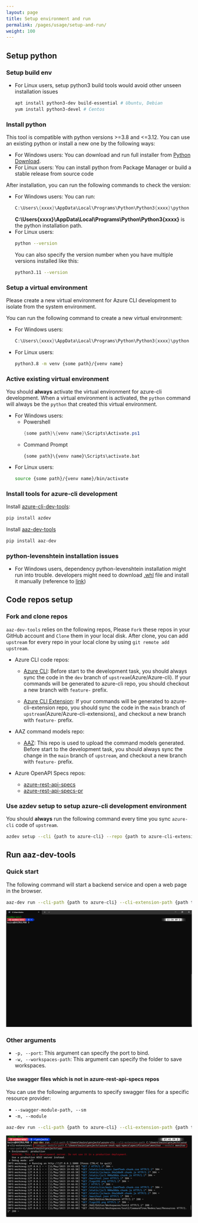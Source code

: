 ```yaml
---
layout: page
title: Setup environment and run
permalink: /pages/usage/setup-and-run/
weight: 100
---
```


## Setup python

### Setup build env

- For Linux users, setup python3 build tools would avoid other unseen installation issues
    ```bash
    apt install python3-dev build-essential # Ubuntu, Debian 
    yum install python3-devel # Centos
    ```

### Install python

This tool is compatible with python versions >=3.8 and <=3.12. You can use an existing python or install a new one by the following ways:

- For Windows users: You can download and run full installer from [Python Download](https://www.python.org/downloads/).
- For Linux users: You can install python from Package Manager or build a stable release from source code

After installation, you can run the following commands to check the version:
- For Windows users:
    You can run:
    ```PowerShell
    C:\Users\{xxxx}\AppData\Local\Programs\Python\Python3{xxxx}\python --version
    ```
    __C:\Users\{xxxx}\AppData\Local\Programs\Python\Python3{xxxx}__ is the python installation path.
- For Linux users:
    ```bash
    python --version
    ```
    You can also specify the version number when you have multiple versions installed like this:
    ```bash
    python3.11 --version
    ```

### Setup a virtual environment

Please create a new virtual environment for Azure CLI development to isolate from the system environment.

You can run the following command to create a new virtual environment:

- For Windows users:
    ```PowerShell
    C:\Users\{xxxx}\AppData\Local\Programs\Python\Python3{xxxx}\python -m venv {some path}\{venv name}
    ```
- For Linux users:
    ```bash
    python3.8 -m venv {some path}/{venv name}
    ```

### Active existing virtual environment

You should __always__ activate the virtual environment for azure-cli development. When a virtual environment is activated, the `python` command will always be the `python` that created this virtual environment.

- For Windows users:
    - Powershell
        ```powershell
        {some path}\{venv name}\Scripts\Activate.ps1
        ```
    - Command Prompt
        ```Command Prompt
        {some path}\{venv name}\Scripts\activate.bat
        ```
- For Linux users:
    ```bash
    source {some path}/{venv name}/bin/activate
    ```

### Install tools for azure-cli development

Install [azure-cli-dev-tools](https://github.com/Azure/azure-cli-dev-tools):

```bash
pip install azdev
```

Install [aaz-dev-tools](https://github.com/Azure/aaz-dev-tools)

```bash
pip install aaz-dev
```

### python-levenshtein installation issues

- For Windows users, dependency python-levenshtein installation might run into trouble. developers might need to download [.whl](https://www.lfd.uci.edu/~gohlke/pythonlibs/#python-levenshtein) file and install it manually (reference to [link](https://stackoverflow.com/questions/37676623/cant-install-levenshtein-distance-package-on-windows-python-3-5/46414982))

## Code repos setup

### Fork and clone repos

`aaz-dev-tools` relies on the following repos, Please `Fork` these repos in your GitHub account and `Clone` them in your local disk. After clone, you can add `upstream` for every repo in your local clone by using `git remote add upstream`.

- Azure CLI code repos:
    - [Azure CLI](https://github.com/Azure/azure-cli): Before start to the development task, you should always sync the code in the `dev` branch of `upstream`(Azure/Azure-cli). If your commands will be generated to azure-cli repo, you should checkout a new branch with `feature-` prefix.

    - [Azure CLI Extension](https://github.com/Azure/azure-cli-extensions): If your commands will be generated to azure-cli-extension repo, you should sync the code in the `main` branch of `upstream`(Azure/Azure-cli-extensions), and checkout a new branch with `feature-` prefix.

- AAZ command models repo:
    - [AAZ](https://github.com/Azure/aaz): This repo is used to upload the command models generated. Before start to the development task, you should always sync the change in the `main` branch of `upstream`, and checkout a new branch with `feature-` prefix.

- Azure OpenAPI Specs repos:
    - [azure-rest-api-specs](https://github.com/Azure/azure-rest-api-specs)
    - [azure-rest-api-specs-pr](https://github.com/Azure/azure-rest-api-specs-pr)

### Use **azdev setup** to setup azure-cli development environment

You should __always__ run the following command every time you sync `azure-cli` code of `upstream`.
```bash
azdev setup --cli {path to azure-cli} --repo {path to azure-cli-extensions}
```

## Run **aaz-dev-tools**

### Quick start

The following command will start a backend service and open a web page in the browser.

```bash
aaz-dev run --cli-path {path to azure-cli} --cli-extension-path {path to azure-cli-extensions} --swagger-path {path to azure-rest-api-specs or azure-rest-api-specs-pr} --aaz-path {path to aaz}
```

![quick start](../../assets/recordings/setup_and_run/quick_start.gif)

### Other arguments

- `-p, --port`: This argument can specify the port to bind.
- `-w, --workspaces-path`: This argument can specify the folder to save workspaces.

#### Use swagger files which is not in **azure-rest-api-specs** repos

You can use the following arguments to specify swagger files for a specific resource provider:

- `--swagger-module-path, --sm`
- `-m, --module`

```bash
aaz-dev run --cli-path {path to azure-cli} --cli-extension-path {path to azure-cli-extensions} --aaz-path {path to aaz} --swagger-module-path {path to swagger files in module level} --module {the name of module}
```

![start with swagger module path](../../assets/images/setup_and_run/swagger_module_start.png)
